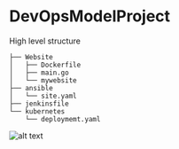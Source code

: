 # DevOpsModelProject

High level structure 

```
├── Website
│   ├── Dockerfile
│   ├── main.go
│   └── mywebsite
├── ansible
│   └── site.yaml
├── jenkinsfile
└── kubernetes
    └── deploymemt.yaml
```

![alt text](https://user-images.githubusercontent.com/64398490/114076727-a1c53500-98c4-11eb-9d82-ef4e9e7fb387.png?raw=true)
